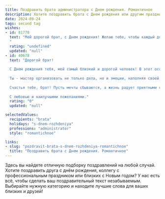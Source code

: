 ```yaml
---
title: Поздравить брата администратора c Днем рождения. Романтичное
description: Хотите поздравить брата c Днем рождения или другим праздником? Наш ИИ создаст незабываемое поздравление, а вы обязательно выделитесь среди других.  
date: 2024-09-24
tags: second tag
wishes:
- id: 81778
  text: "Мой дорогой брат, с Днем рождения! Желаю тебе, чтобы каждый день твоей жизни был наполнен яркими красками, как твои таланты, и чтобы твоё сердце всегда было открытым для новых, прекрасных возможностей. Пусть твоё администраторское дело процветает, а каждый день приносит тебе вдохновение и удовлетворение
  "
  rating: "undefined"
  updated: "null"
- id: 40678
  text: "Дорогой брат!
  
  С Днем рождения тебя, мой самый близкий и дорогой человек! В этот особенный день хочу пожелать тебе не просто успехов в твоей профессии администратора, но и радости в каждом мгновении жизни. Пусть твои дни будут наполнены яркими впечатлениями, а в сердце всегда живет любовь и гармония.
  
  Ты - мастер организовать не только дела, но и эмоции, наполняя своей энергией окружающих. Желаю, чтобы каждый твой день был полон вдохновения и творческих идей, а любимые люди всегда были рядом, поддерживая и вдохновляя.
  
  Счастья тебе, брат! Пусть мечты сбываются, а жизнь радует приятными сюрпризами. Ты заслуживаешь только самого лучшего!
  
  С любовью и наилучшими пожеланиями."
  rating: "0"
  updated: "null"

selectedValues:
  recipients: "brata"
  holidays: "s-dnem-rozhdeniya"
  professions: "administrator"
  style: "romantichnoe"

links:
- slug: "pozdravit-brata-s-dnem-rozhdeniya-romantichnoe"
  title: "Поздравить брата c Днем рождения. Романтичное"
---
```


Здесь вы найдете отличную подборку поздравлений на любой случай. 
Хотите поздравить друга с днём рождения, коллегу с профессиональным праздником или близких с Новым годом? У нас есть всё, чтобы сделать ваш поздравительный текст незабываемым. Выбирайте нужную категорию и находите лучшие слова для ваших близких и друзей!
